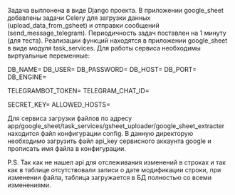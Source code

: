 Задача выплонена в виде Django проекта. В приложении google_sheet добавлены задачи Celery для загрузки данных (upload_data_from_gsheet) и отправки сообщений (send_message_telegram). Периодичность задач поставлен на 1 минуту (для теста). Реализации функций находятся в приложении google_sheet в виде модуля task_services. Для работы сервиса необходимы виртуальные переменные:

DB_NAME=
DB_USER=
DB_PASSWORD=
DB_HOST=
DB_PORT=
DB_ENGINE=

TELEGRAMBOT_TOKEN=
TELEGRAM_CHAT_ID=

SECRET_KEY=
ALLOWED_HOSTS=

Для сервиса загрузки файлов по адресу app/google_sheet/task_services/gsheet_uploader/google_sheet_extracter находится файл конфигурации config. В данную директорую необходимо загрузить файл api_key сервисного аккаунта google и прописать имя файла в конфигурации.



P.S.
Так как не нашел api для отслеживания изменений в строках и так как в таблице отсутствовали записи о дате модификации строки, при изменении файла, таблица загружается в БД полностью со всеми изменениями. 

